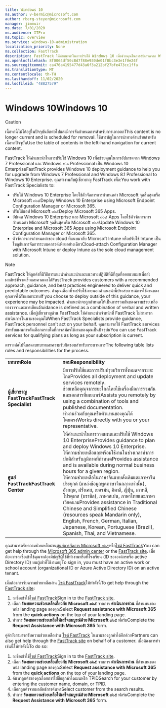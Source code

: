 ```yaml
---
title: Windows 10
ms.author: v-bermic@microsoft.com
author: rberg-steyer@microsoft.com
manager: jimmuir
ms.date: 7/01/2020
ms.audience: ITPro
ms.topic: overview
ms.service: windows-10-administration
localization_priority: None
ms.collection: FastTrack
description: FastTrack ให้คำแนะนำในการปรับใช้ Windows 10 เพื่อช่วยคุณในการอัปเกรดจาก Windows 7 Professional และ Windows ๘.๑ Professional เป็น Windows 10 Enterprise
ms.openlocfilehash: 8f0064df50c8d7f88e930de01f8bc3e3e1f0e24f
ms.sourcegitcommit: ca476a4195477d43a6f3a212bf27bfe473cc1ffa
ms.translationtype: MT
ms.contentlocale: th-TH
ms.lasthandoff: 11/02/2020
ms.locfileid: "48827579"
---
```

# <a name="windows-10"></a><span data-ttu-id="ccff6-103">Windows 10</span><span class="sxs-lookup"><span data-stu-id="ccff6-103">Windows 10</span></span>

> [!CAUTION]
> <span data-ttu-id="ccff6-104">เนื้อหานี้ไม่ได้อยู่ในปัจจุบันอีกต่อไปและมีการจัดกำหนดการสำหรับการเอาออก</span><span class="sxs-lookup"><span data-stu-id="ccff6-104">This content is no longer current and is scheduled for removal.</span></span> <span data-ttu-id="ccff6-105">ใช้สารบัญในการนำทางด้านซ้ายสำหรับเนื้อหาปัจจุบัน</span><span class="sxs-lookup"><span data-stu-id="ccff6-105">Use the table of contents in the left-hand navigation for current content.</span></span>

<span data-ttu-id="ccff6-106">FastTrack ให้คำแนะนำในการปรับใช้ Windows 10 เพื่อช่วยคุณในการอัปเกรดจาก Windows 7 Professional และ Windows ๘.๑ Professional เป็น Windows 10 Enterprise</span><span class="sxs-lookup"><span data-stu-id="ccff6-106">FastTrack provides Windows 10 deployment guidance to help you for upgrade from Windows 7 Professional and Windows 8.1 Professional to Windows 10 Enterprise.</span></span> <span data-ttu-id="ccff6-107">คุณทำงานกับผู้เชี่ยวชาญ FastTrack เพื่อ:</span><span class="sxs-lookup"><span data-stu-id="ccff6-107">You work with FastTrack Specialists to:</span></span>

- <span data-ttu-id="ccff6-108">ปรับใช้ Windows 10 Enterprise โดยใช้ตัวจัดการการกำหนดค่า Microsoft จุดสิ้นสุดหรือ Microsoft ๓๖๕</span><span class="sxs-lookup"><span data-stu-id="ccff6-108">Deploy Windows 10 Enterprise using Microsoft Endpoint Configuration Manager or Microsoft 365.</span></span>
- <span data-ttu-id="ccff6-109">ปรับใช้แอป Microsoft ๓๖๕</span><span class="sxs-lookup"><span data-stu-id="ccff6-109">Deploy Microsoft 365 Apps.</span></span> 
- <span data-ttu-id="ccff6-110">อัปเดต Windows 10 Enterprise และ Microsoft ๓๖๕ Apps โดยใช้ตัวจัดการการกำหนดค่า Microsoft จุดสิ้นสุดหรือ Microsoft ๓๖๕</span><span class="sxs-lookup"><span data-stu-id="ccff6-110">Update Windows 10 Enterprise and Microsoft 365 Apps using Microsoft Endpoint Configuration Manager or Microsoft 365.</span></span>
- <span data-ttu-id="ccff6-111">ตัวจัดการการกำหนดค่าของ cloud ที่แนบมากับ Microsoft Intune หรือปรับใช้ Intune เป็นโซลูชันการจัดการระบบคลาวด์เพียงอย่างเดียว</span><span class="sxs-lookup"><span data-stu-id="ccff6-111">Cloud-attach Configuration Manager with Microsoft Intune or deploy Intune as the sole cloud management solution.</span></span>
  
> [!NOTE]
> <span data-ttu-id="ccff6-112">FastTrack ให้ลูกค้าที่มีวิธีการแนะนำคำแนะนำและแนวทางปฏิบัติที่ดีที่สุดที่ออกแบบมาเพื่อส่งผลลัพธ์ที่รวดเร็วและคาดเดาได้</span><span class="sxs-lookup"><span data-stu-id="ccff6-112">FastTrack provides customers with a recommended approach, guidance, and best practices engineered to deliver quick and predictable outcomes.</span></span> <span data-ttu-id="ccff6-113">ถ้าคุณเลือกที่จะปรับใช้ภายนอกคำแนะนำนี้ประสบการณ์การใช้งานของคุณอาจได้รับผลกระทบ</span><span class="sxs-lookup"><span data-stu-id="ccff6-113">If you choose to deploy outside of this guidance, your experience may be impacted.</span></span> <span data-ttu-id="ccff6-114">คำแนะนำจะถูกกำหนดให้เป็นการรวมกันของความช่วยเหลือทางวาจาและการเขียน</span><span class="sxs-lookup"><span data-stu-id="ccff6-114">Guidance is defined as a combination of verbal and written assistance.</span></span> <span data-ttu-id="ccff6-115">เมื่อผู้เชี่ยวชาญด้าน FastTrack ให้คำแนะนำเจ้าหน้าที่ FastTrack ไม่สามารถดำเนินการในนามของคุณได้</span><span class="sxs-lookup"><span data-stu-id="ccff6-115">When FastTrack Specialists provide guidance, FastTrack personnel can't act on your behalf.</span></span> <span data-ttu-id="ccff6-116">คุณสามารถใช้ FastTrack services สำหรับแผนการคัดเลือกตราบใดที่การสมัครใช้งานของคุณเป็นปัจจุบัน</span><span class="sxs-lookup"><span data-stu-id="ccff6-116">You can use FastTrack services for qualifying plans as long as your subscription is current.</span></span>  
    
<span data-ttu-id="ccff6-117">ตารางต่อไปนี้แสดงบทบาทและความรับผิดชอบสำหรับกระบวนการ</span><span class="sxs-lookup"><span data-stu-id="ccff6-117">The following table lists roles and responsibilities for the process.</span></span>

|||
|:-----|:-----|
|<span data-ttu-id="ccff6-118">**บทบาท**</span><span class="sxs-lookup"><span data-stu-id="ccff6-118">**Role**</span></span> <br/> |<span data-ttu-id="ccff6-119">**ชอบ**</span><span class="sxs-lookup"><span data-stu-id="ccff6-119">**Responsibility**</span></span> <br/> |
|<span data-ttu-id="ccff6-120">**ผู้เชี่ยวชาญ FastTrack**</span><span class="sxs-lookup"><span data-stu-id="ccff6-120">**FastTrack Specialist**</span></span> <br/> |<span data-ttu-id="ccff6-121">มีการปรับใช้และการปรับปรุงบริการทั้งหมดจากระยะไกล</span><span class="sxs-lookup"><span data-stu-id="ccff6-121">Provides all deployment and update services remotely.</span></span>  <br/> <span data-ttu-id="ccff6-122">ช่วยเหลือคุณจากระยะไกลโดยใช้เครื่องมือการรวมกันและเอกสารที่เผยแพร่</span><span class="sxs-lookup"><span data-stu-id="ccff6-122">Assists you remotely by using a combination of tools and published documentation.</span></span> <br/> <span data-ttu-id="ccff6-123">ทำงานร่วมกับคุณหรือตัวแทนของคุณได้โดยตรง</span><span class="sxs-lookup"><span data-stu-id="ccff6-123">Works directly with you or your representative.</span></span>|
|<span data-ttu-id="ccff6-124">**ศูนย์ FastTrack**</span><span class="sxs-lookup"><span data-stu-id="ccff6-124">**FastTrack Center**</span></span>  <br/> |<span data-ttu-id="ccff6-125">ให้คำแนะนำในการวางแผนและปรับใช้ Windows 10 Enterprise</span><span class="sxs-lookup"><span data-stu-id="ccff6-125">Provides guidance to plan and deploy Windows 10 Enterprise.</span></span>   <br/> <span data-ttu-id="ccff6-126">ให้ความช่วยเหลือและพร้อมใช้งานในช่วงเวลาทำการปกติสำหรับภูมิภาคที่กำหนด</span><span class="sxs-lookup"><span data-stu-id="ccff6-126">Provides assistance and is available during normal business hours for a given region.</span></span> <br/> <span data-ttu-id="ccff6-127">ให้ความช่วยเหลือในภาษาจีนแบบดั้งเดิมและภาษาจีนประยุกต์ (แหล่งข้อมูลพูดภาษาจีนกลางเท่านั้น), อังกฤษ, ฝรั่งเศส, เยอรมัน, อิตาลี, ญี่ปุ่น, เกาหลี, โปรตุเกส (บราซิล), ภาษาสเปน, ภาษาไทยและภาษาเวียดนาม</span><span class="sxs-lookup"><span data-stu-id="ccff6-127">Provides assistance in Traditional Chinese and Simplified Chinese (resources speak Mandarin only), English, French, German, Italian, Japanese, Korean, Portuguese (Brazil), Spanish, Thai, and Vietnamese.</span></span>|
 
<span data-ttu-id="ccff6-128">คุณสามารถรับความช่วยเหลือผ่าน[ศูนย์การจัดการ Microsoft ๓๖๕](https://go.microsoft.com/fwlink/?linkid=2032704)หรือ[ไซต์ FastTrack](https://go.microsoft.com/fwlink/?linkid=780698)</span><span class="sxs-lookup"><span data-stu-id="ccff6-128">You can get help through the [Microsoft 365 admin center](https://go.microsoft.com/fwlink/?linkid=2032704) or the [FastTrack site](https://go.microsoft.com/fwlink/?linkid=780698).</span></span> <span data-ttu-id="ccff6-129">เมื่อต้องการลงชื่อเข้าใช้คุณจะต้องมีบัญชีผู้ใช้ที่ทำงานหรือที่โรงเรียน (ID ขององค์กรหรือ active Directory ID) บนผู้เช่าที่ใช้งานอยู่</span><span class="sxs-lookup"><span data-stu-id="ccff6-129">To sign in, you must have an active work or school account (organizational ID or Azure Active Directory ID) on an active tenant.</span></span> 

<span data-ttu-id="ccff6-130">เมื่อต้องการรับความช่วยเหลือผ่าน [ไซต์ FastTrack](https://go.microsoft.com/fwlink/?linkid=780698)ให้ทำดังนี้</span><span class="sxs-lookup"><span data-stu-id="ccff6-130">To get help through the [FastTrack site](https://go.microsoft.com/fwlink/?linkid=780698):</span></span> 
1.    <span data-ttu-id="ccff6-131">ลงชื่อเข้าใช้[ไซต์ FastTrack](https://go.microsoft.com/fwlink/?linkid=780698)</span><span class="sxs-lookup"><span data-stu-id="ccff6-131">Sign in to the [FastTrack site](https://go.microsoft.com/fwlink/?linkid=780698).</span></span> 
2.    <span data-ttu-id="ccff6-132">เลือก **ร้องขอความช่วยเหลือเกี่ยวกับ Microsoft ๓๖๕** จากการ **ดำเนินการด่วน** ที่ด้านบนของหน้า landing page ของคุณ</span><span class="sxs-lookup"><span data-stu-id="ccff6-132">Select **Request assistance with Microsoft 365** from the **quick actions** on the top of your landing page.</span></span>
3.    <span data-ttu-id="ccff6-133">ทำการ **ร้องขอความช่วยเหลือให้เสร็จสมบูรณ์ด้วย Microsoft ๓๖๕** ฟอร์ม</span><span class="sxs-lookup"><span data-stu-id="ccff6-133">Complete the **Request Assistance with Microsoft 365** form.</span></span>
  
<span data-ttu-id="ccff6-134">คู่ค้ายังสามารถรับความช่วยเหลือผ่าน [ไซต์ FastTrack](https://go.microsoft.com/fwlink/?linkid=780698) ในนามของลูกค้าได้อีกด้วย</span><span class="sxs-lookup"><span data-stu-id="ccff6-134">Partners can also get help through the [FastTrack site](https://go.microsoft.com/fwlink/?linkid=780698) on behalf of a customer.</span></span> <span data-ttu-id="ccff6-135">เมื่อต้องการทำเช่นนี้ให้ทำดังนี้</span><span class="sxs-lookup"><span data-stu-id="ccff6-135">To do so:</span></span>
1.    <span data-ttu-id="ccff6-136">ลงชื่อเข้าใช้[ไซต์ FastTrack](https://go.microsoft.com/fwlink/?linkid=780698)</span><span class="sxs-lookup"><span data-stu-id="ccff6-136">Sign in to the [FastTrack site](https://go.microsoft.com/fwlink/?linkid=780698).</span></span> 
2.    <span data-ttu-id="ccff6-137">เลือก **ร้องขอความช่วยเหลือเกี่ยวกับ Microsoft ๓๖๕** จากการ **ดำเนินการด่วน** ที่ด้านบนของหน้า landing page ของคุณ</span><span class="sxs-lookup"><span data-stu-id="ccff6-137">Select **Request assistance with Microsoft 365** from the **quick actions** on the top of your landing page.</span></span>
3.    <span data-ttu-id="ccff6-138">ค้นหาลูกค้าของคุณโดยการใส่ชื่อลูกค้าโดเมนหรือ TPID</span><span class="sxs-lookup"><span data-stu-id="ccff6-138">Search for your customer by entering the customer name, domain, or TPID.</span></span>
4.    <span data-ttu-id="ccff6-139">เลือกลูกค้าจากผลลัพธ์การค้นหา</span><span class="sxs-lookup"><span data-stu-id="ccff6-139">Select customer from the search results.</span></span>
5.    <span data-ttu-id="ccff6-140">ทำการ **ร้องขอความช่วยเหลือให้เสร็จสมบูรณ์ด้วย Microsoft ๓๖๕** ฟอร์ม</span><span class="sxs-lookup"><span data-stu-id="ccff6-140">Complete the **Request Assistance with Microsoft 365** form.</span></span>
 
